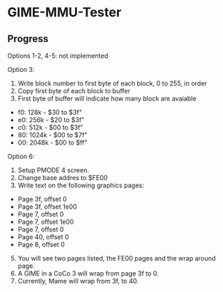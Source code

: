 # GIME-MMU-Tester

## Progress

Options 1-2, 4-5: not implemented

Option 3:
1. Write block number to first byte of each block, 0 to 255, in order
2. Copy first byte of each block to buffer
3. First byte of buffer will indicate how many block are avaiable
 - f0:  128k - $30 to $3f"
 - e0:  256k - $20 to $3f"
 - c0:  512k - $00 to $3f"
 - 80: 1024k - $00 to $7f"
 - 00: 2048k - $00 to $ff"


Option 6:
1. Setup PMODE 4 screen.
2. Change base addres to $FE00
3. Write text on the following graphics pages:
 - Page 3f, offset 0
 - Page 3f, offset 1e00
 - Page 7, offset 0
 - Page 7, offset 1e00
 - Page 7, offset 0
 - Page 40, offset 0
 - Page 8, offset 0
5. You will see two pages listed, the FE00 pages and the wrap around page.
6. A GIME in a CoCo 3 will wrap from page 3f to 0.
7. Currently, Mame will wrap from 3f, to 40.


